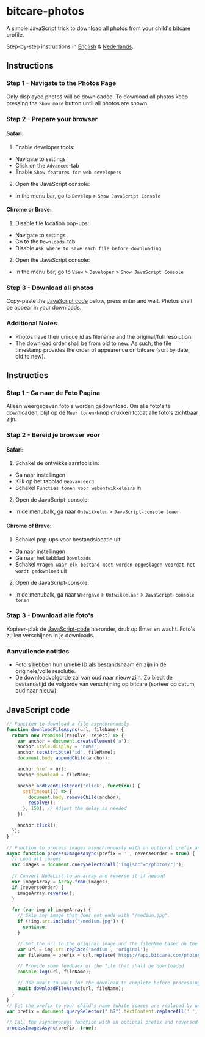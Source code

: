 # bitcare-photos
A simple JavaScript trick to download all photos from your child's bitcare profile.

Step-by-step instructions in [English](#instructions) & [Nederlands](#instructies).

## Instructions

### Step 1 - Navigate to the Photos Page

Only displayed photos will be downloaded. 
To download all photos keep pressing the `Show more` button until all photos are shown.

### Step 2 - Prepare your browser

#### Safari:
1.  Enable developer tools:

   *   Navigate to settings
   *   Click on the `Advanced`-tab
   *   Enable `Show features for web developers`

2.  Open the JavaScript console:

   *   In the menu bar, go to `Develop` > `Show JavaScript Console`

#### Chrome or Brave:
1.  Disable file location pop-ups:

   *   Navigate to settings
   *   Go to the `Downloads`-tab
   *   Disable `Ask where to save each file before downloading`

2.  Open the JavaScript console:

   *   In the menu bar, go to `View` > `Developer` > `Show JavaScript Console`

### Step 3 - Download all photos

Copy-paste the [JavaScript code](#javascript-code) below, press enter and wait. 
Photos shall be appear in your downloads.

### Additional Notes

*   Photos have their unique id as filename and the original/full resolution.
*   The download order shall be from old to new.
    As such, the file timestamp provides the order of appearence on bitcare (sort by date, old to new).


## Instructies

### Stap 1 - Ga naar de Foto Pagina

Alleen weergegeven foto's worden gedownload.
Om alle foto's te downloaden, blijf op de `Meer tonen`-knop drukken totdat alle foto's zichtbaar zijn.

### Stap 2 - Bereid je browser voor

#### Safari:
1.  Schakel de ontwikkelaarstools in:

   *   Ga naar instellingen
   *   Klik op het tabblad `Geavanceerd`
   *   Schakel `Functies tonen voor webontwikkelaars` in

2.  Open de JavaScript-console:

   *   In de menubalk, ga naar `Ontwikkelen` > `JavaScript-console tonen`

#### Chrome of Brave:
1.  Schakel pop-ups voor bestandslocatie uit:

   *   Ga naar instellingen
   *   Ga naar het tabblad `Downloads`
   *   Schakel `Vragen waar elk bestand moet worden opgeslagen voordat het wordt gedownload` uit

2.  Open de JavaScript-console:

   *   In de menubalk, ga naar `Weergave` > `Ontwikkelaar` > `JavaScript-console tonen`

### Stap 3 - Download alle foto's

Kopieer-plak de [JavaScript-code](#javaScript-code) hieronder, druk op Enter en wacht.
Foto's zullen verschijnen in je downloads.

### Aanvullende notities

*   Foto's hebben hun unieke ID als bestandsnaam en zijn in de originele/volle resolutie.
*   De downloadvolgorde zal van oud naar nieuw zijn.
    Zo biedt de bestandstijd de volgorde van verschijning op bitcare (sorteer op datum, oud naar nieuw).


## JavaScript code
```javascript
// Function to download a file asynchronously
function downloadFileAsync(url, fileName) {
  return new Promise((resolve, reject) => {
    var anchor = document.createElement('a');
    anchor.style.display = 'none';
    anchor.setAttribute("id", fileName);
    document.body.appendChild(anchor);

    anchor.href = url;
    anchor.download = fileName;

    anchor.addEventListener('click', function() {
      setTimeout(() => {
        document.body.removeChild(anchor);
        resolve();
      }, 150); // Adjust the delay as needed
    });

    anchor.click();
  });
}

// Function to process images asynchronously with an optional prefix and reversed order
async function processImagesAsync(prefix = '', reverseOrder = true) {
  // Load all images
  var images = document.querySelectorAll('img[src^="/photos/"]');
  
  // Convert NodeList to an array and reverse it if needed
  var imageArray = Array.from(images);
  if (reverseOrder) {
    imageArray.reverse();
  }

  for (var img of imageArray) {
    // Skip any image that does not ends with "/medium.jpg".
    if (!img.src.includes("/medium.jpg")) {
      continue;
    }

    // Set the url to the original image and the filenNme based on the numeric part of the url
    var url = img.src.replace('medium', 'original');
    var fileName = prefix + url.replace('https://app.bitcare.com/photos/', '').replace('/original', '');

    // Provide some feedback of the file that shall be downloaded
    console.log(url, fileName);

    // Use await to wait for the download to complete before processing the next image
    await downloadFileAsync(url, fileName);
  }
}
// Set the prefix to your child's name (white spaces are replaced by underscores).
var prefix = document.querySelector(".h2").textContent.replaceAll(' ', '_') + '_';

// Call the asynchronous function with an optional prefix and reversed order
processImagesAsync(prefix, true);
```
